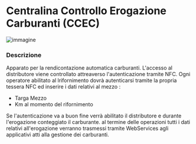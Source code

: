 # **Centralina Controllo Erogazione Carburanti (CCEC)**

![immagine](https://user-images.githubusercontent.com/45388549/135711497-e4c92e72-f450-4b56-9540-b4cf2a5b6a79.png)


### Descrizione 

Apparato per la rendicontazione automatica carburanti. L'accesso al distributore viene controllato attreaverso l'autenticazione tramite NFC. Ogni operatore abilitato al lrifornimento dovrà autenticarsi tramite la propria tessera NFC ed inserire i dati relativi al mezzo : 

- Targa Mezzo
- Km al momento del rifornimento

Se l'autenticazione va a buon fine verrà abilitato il distributore e durante l'erogazione conteggiato il carburante. al termine delle operazioni tutti i dati relativi all'erogazione verranno trasmessi tramite WebServices agli applicativi atti alla gestione dei carburanti.
